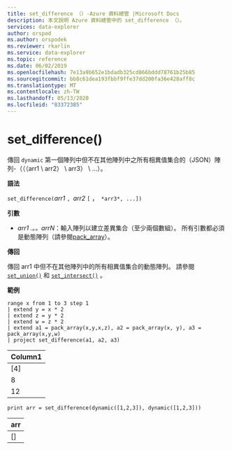```yaml
---
title: set_difference （）-Azure 資料總管 |Microsoft Docs
description: 本文說明 Azure 資料總管中的 set_difference （）。
services: data-explorer
author: orspod
ms.author: orspodek
ms.reviewer: rkarlin
ms.service: data-explorer
ms.topic: reference
ms.date: 06/02/2019
ms.openlocfilehash: 7e13a9b652e1bdadb325cd866bddd78761b25b85
ms.sourcegitcommit: bb8c61dea193fbbf9ffe37dd200fa36e428aff8c
ms.translationtype: MT
ms.contentlocale: zh-TW
ms.lasthandoff: 05/13/2020
ms.locfileid: "83372385"
---
```

# <a name="set_difference"></a>set_difference()

傳回 `dynamic` 第一個陣列中但不在其他陣列中之所有相異值集合的（JSON）陣列-（（（arr1 \ arr2） \ arr3） \ ...）。

**語法**

`set_difference(`*arr1* `, `*arr2* `[` ，` *arr3*, ...])`

**引數**

* *arr1 .。。arrN*：輸入陣列以建立差異集合（至少兩個數組）。 所有引數都必須是動態陣列（請參閱[pack_array](packarrayfunction.md)）。 

**傳回**

傳回 arr1 中但不在其他陣列中的所有相異值集合的動態陣列。 請參閱 [`set_union()`](setunionfunction.md) 和 [`set_intersect()`](setintersectfunction.md) 。

**範例**

<!-- csl: https://help.kusto.windows.net:443/Samples -->
```kusto
range x from 1 to 3 step 1
| extend y = x * 2
| extend z = y * 2
| extend w = z * 2
| extend a1 = pack_array(x,y,x,z), a2 = pack_array(x, y), a3 = pack_array(x,y,w)
| project set_difference(a1, a2, a3)
```

|Column1|
|---|
|[4]|
|8|
|12|

<!-- csl: https://help.kusto.windows.net:443/Samples -->
```kusto
print arr = set_difference(dynamic([1,2,3]), dynamic([1,2,3]))
```

|arr|
|---|
|[]|